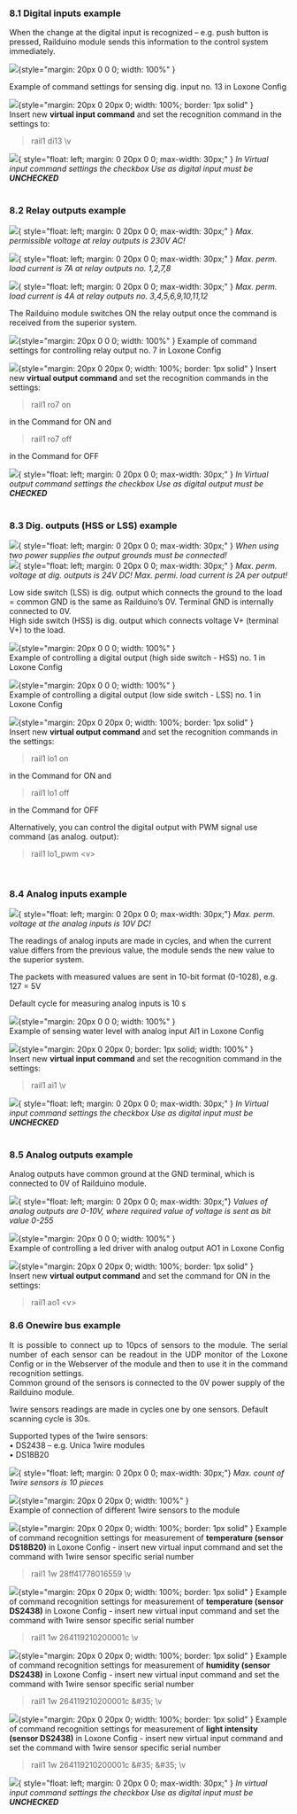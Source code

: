 ### 8.1 Digital inputs example

When the change at the digital input is recognized – e.g. push button is pressed, Railduino module sends this information to the control system immediately.  

![](media/Railduino_dig_input.png){style="margin: 20px 0 0 0; width: 100%" } 

Example of command settings for sensing dig. input no. 13 in Loxone Config 

![](media/lox_udp_dig_inputs.png){style="margin: 20px 0 20px 0; width: 100%; border: 1px solid" }  
Insert new **virtual input command** and set the recognition command in the settings to:  
>rail1 di13 \v  

![](media/warning_sign.jpeg){ style="float: left; margin: 0 20px 0 0; max-width: 30px;" }
*In Virtual input command settings the checkbox Use as digital input must be* ***UNCHECKED***  
<br>
 
### 8.2 Relay outputs example

![](media/warning_sign.jpeg){ style="float: left; margin: 0 20px 0 0; max-width: 30px;" }
*Max. permissible voltage at relay outputs is 230V AC!*  

![](media/warning_sign.jpeg){ style="float: left; margin: 0 20px 0 0; max-width: 30px;" }
*Max. perm. load current is 7A at relay outputs no. 1,2,7,8*  

![](media/warning_sign.jpeg){ style="float: left; margin: 0 20px 0 0; max-width: 30px;" }
*Max. perm. load current is 4A at relay outputs no. 3,4,5,6,9,10,11,12*  

The Railduino module switches ON the relay output once the command is received from the superior system.  

![](media/Railduino_relay_ouput.png){style="margin: 20px 0 0 0;  width: 100%" } 
Example of command settings for controlling relay output no. 7 in Loxone Config  

![](media/lox_udp_relay_outputs.png){style="margin: 20px 0 20px 0; width: 100%; border: 1px solid" } 
Insert new **virtual output command** and set the recognition commands in the settings:  
>rail1 ro7 on

in the Command for ON and  
>rail1 ro7 off

in the Command for OFF  

![](media/warning_sign.jpeg){ style="float: left; margin: 0 20px 0 0; max-width: 30px;" }
*In Virtual output command settings the checkbox Use as digital output must be* ***CHECKED***  
<br>

### 8.3 Dig. outputs (HSS or LSS) example

![](media/warning_sign.jpeg){ style="float: left; margin: 0 20px 0 0; max-width: 30px;" }
*When using two power supplies the output grounds must be connected!*  
![](media/warning_sign.jpeg){ style="float: left; margin: 0 20px 0 0; max-width: 30px;" }
*Max. perm. voltage at dig. outputs is 24V DC! Max. permi. load current is 2A per output!*  

Low side switch (LSS) is dig. output which connects the ground to the load = common GND is the same as Railduino’s 0V.
Terminal GND is internally connected to 0V.  
High side switch (HSS) is dig. output which connects voltage V+ (terminal V+) to the load.

![](media/Railduino_dig_out_high.png){style="margin: 20px 0 0 0; width: 100%" }  
Example of controlling a digital output (high side switch - HSS) no. 1 in Loxone Config  

![](media/Railduino_dig_out_low.png){style="margin: 20px 0 0 0; width: 100%" }  
Example of controlling a digital output (low side switch - LSS) no. 1 in Loxone Config  

![](media/lox_udp_low_output.png){style="margin: 20px 0 20px 0; width: 100%; border: 1px solid" }  
Insert new **virtual output command** and set the recognition commands in the settings:  
>rail1 lo1 on

in the Command for ON and  
>rail1 lo1 off

in the Command for OFF 

Alternatively, you can control the digital output with PWM signal use command (as analog. output):
>rail1 lo1_pwm &lt;v&gt;
<br>

### 8.4 Analog inputs example

![](media/warning_sign.jpeg){ style="float: left; margin: 0 20px 0 0; max-width: 30px;"}
*Max. perm. voltage at the analog inputs is 10V DC!*  

The readings of analog inputs are made in cycles, and when the current value differs from the previous value, the module sends the new value to the superior system.  

The packets with measured values are sent in 10-bit format (0-1028), e.g. 127 = 5V  

Default cycle for measuring analog inputs is 10 s  

![](media/Railduino_ana_input.png){style="margin: 20px 0 0 0; width: 100%" }  
Example of sensing water level with analog input AI1 in Loxone Config  

![](media/lox_udp_analog_input.png){style="margin: 20px 0 20px 0; border: 1px solid; width: 100%" }  
Insert new **virtual input command** and set the recognition command in the settings:  
>rail1 ai1 \v  

![](media/warning_sign.jpeg){ style="float: left; margin: 0 20px 0 0; max-width: 30px;" }
*In Virtual input command settings the checkbox Use as digital input must be* ***UNCHECKED***  
<br>

### 8.5 Analog outputs example

Analog outputs have common ground at the GND terminal, which is connected to 0V of Railduino module.

![](media/warning_sign.jpeg){ style="float: left; margin: 0 20px 0 0; max-width: 30px;"}
*Values of analog outputs are 0-10V, where required value of voltage is sent as bit value 0-255*

![](media/Railduino_ana_output.png){style="margin: 20px 0 0 0; width: 100%" }  
Example of controlling a led driver with analog output AO1 in Loxone Config  

![](media/lox_udp_analog_output.png){style="margin: 20px 0 20px 0; width: 100%; border: 1px solid" }  
Insert new **virtual output command** and set the command for ON in the settings:  
>rail1 ao1 &lt;v&gt;  

### 8.6 Onewire bus example

<div style="text-align: justify;">
It is possible to connect up to 10pcs of sensors to the module. The serial number of each sensor can be readout
 in the UDP monitor of the Loxone Config or in the Webserver of the module and then to use it in the command recognition settings.  
</div>
Common ground of the sensors is connected to the 0V power supply of the Railduino module.  

1wire sensors readings are made in cycles one by one sensors. Default scanning cycle is 30s.  

Supported types of the 1wire sensors:  
    • DS2438 – e.g. Unica 1wire modules  
    • DS18B20  

![](media/warning_sign.jpeg){ style="float: left; margin: 0 20px 0 0; max-width: 30px;"}
*Max. count of 1wire sensors is 10 pieces*

![](media/Railduino_1_wire.png){style="margin: 20px 0 20px 0; width: 100%" }  
Example of connection of different 1wire sensors to the module

![](media/lox_udp_1wire_DS18B20.png){style="margin: 20px 0 20px 0; width: 100%; border: 1px solid" } 
Example of command recognition settings for measurement of **temperature (sensor DS18B20)** in Loxone Config -
insert new virtual input command and set the command with 1wire sensor specific serial number 
>rail1 1w 28ff41778016559 \v  

![](media/lox_udp_1wire_DS2438_T.png){style="margin: 20px 0 20px 0; width: 100%; border: 1px solid" } 
Example of command recognition settings for measurement of **temperature (sensor DS2438)** in Loxone Config -
insert new virtual input command and set the command with 1wire sensor specific serial number 
>rail1 1w 264119210200001c \v  

![](media/lox_udp_1wire_DS2438_VAD.png){style="margin: 20px 0 20px 0; width: 100%; border: 1px solid" } 
Example of command recognition settings for measurement of **humidity (sensor DS2438)** in Loxone Config -
insert new virtual input command and set the command with 1wire sensor specific serial number 
>rail1 1w 264119210200001c \&#35; \v  

![](media/lox_udp_1wire_DS2438_Vcurr.png){style="margin: 20px 0 20px 0; width: 100%; border: 1px solid" } 
Example of command recognition settings for measurement of **light intensity (sensor DS2438)** in Loxone Config -
insert new virtual input command and set the command with 1wire sensor specific serial number 
>rail1 1w 264119210200001c \&#35; \&#35; \v  

![](media/warning_sign.jpeg){ style="float: left; margin: 0 20px 0 0; max-width: 30px;" }
*In virtual input command settings the checkbox Use as digital input must be* ***UNCHECKED***  
<br>

